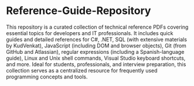 # Reference-Guide-Repository
This repository is a curated collection of technical reference PDFs covering essential topics for developers and IT professionals. It includes quick guides and detailed references for C#, .NET, SQL (with extensive materials by KudVenkat), JavaScript (including DOM and browser objects), Git (from GitHub and Atlassian), regular expressions (including a Spanish-language guide), Linux and Unix shell commands, Visual Studio keyboard shortcuts, and more. Ideal for students, professionals, and interview preparation, this collection serves as a centralized resource for frequently used programming concepts and tools.
